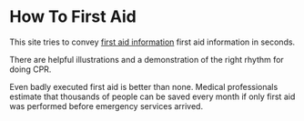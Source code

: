 How To First Aid
============

This site tries to convey [first aid information](https://howtofirstaid.com) first aid information in seconds.

There are helpful illustrations and a demonstration of the right rhythm for doing CPR.

Even badly executed first aid is better than none. Medical professionals estimate that thousands of people can be saved every month if only first aid was performed before emergency services arrived.